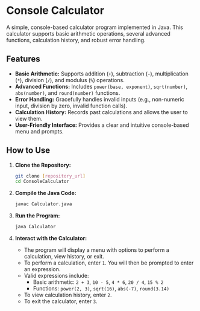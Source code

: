 # Console Calculator

A simple, console-based calculator program implemented in Java. This calculator supports basic arithmetic operations, several advanced functions, calculation history, and robust error handling.

## Features

*   **Basic Arithmetic:** Supports addition (`+`), subtraction (`-`), multiplication (`*`), division (`/`), and modulus (`%`) operations.
*   **Advanced Functions:** Includes `power(base, exponent)`, `sqrt(number)`, `abs(number)`, and `round(number)` functions.
*   **Error Handling:** Gracefully handles invalid inputs (e.g., non-numeric input, division by zero, invalid function calls).
*   **Calculation History:** Records past calculations and allows the user to view them.
*   **User-Friendly Interface:** Provides a clear and intuitive console-based menu and prompts.

## How to Use

1.  **Clone the Repository:**

    ```bash
    git clone [repository_url]
    cd ConsoleCalculator
    ```

2.  **Compile the Java Code:**

    ```bash
    javac Calculator.java
    ```

3.  **Run the Program:**

    ```bash
    java Calculator
    ```

4.  **Interact with the Calculator:**

    *   The program will display a menu with options to perform a calculation, view history, or exit.
    *   To perform a calculation, enter `1`. You will then be prompted to enter an expression.
    *   Valid expressions include:
        *   Basic arithmetic: `2 + 3`, `10 - 5`, `4 * 6`, `20 / 4`, `15 % 2`
        *   Functions: `power(2, 3)`, `sqrt(16)`, `abs(-7)`, `round(3.14)`
    *   To view calculation history, enter `2`.
    *   To exit the calculator, enter `3`.

